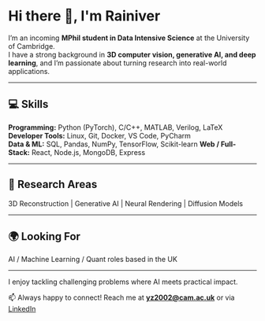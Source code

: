 # Hi there 👋, I'm Rainiver

I’m an incoming **MPhil student in Data Intensive Science** at the University of Cambridge.  
I have a strong background in **3D computer vision, generative AI, and deep learning**, and I’m passionate about turning research into real-world applications.

---

## 💻 Skills

**Programming:** Python (PyTorch), C/C++, MATLAB, Verilog, LaTeX  
**Developer Tools:** Linux, Git, Docker, VS Code, PyCharm  
**Data & ML:** SQL, Pandas, NumPy, TensorFlow, Scikit-learn
**Web / Full-Stack:** React, Node.js, MongoDB, Express

---

## 🔬 Research Areas

3D Reconstruction | Generative AI | Neural Rendering | Diffusion Models

---

## 🌍 Looking For

AI / Machine Learning / Quant roles based in the UK

---

I enjoy tackling challenging problems where AI meets practical impact.  

📫 Always happy to connect! Reach me at **yz2002@cam.ac.uk** or via [LinkedIn](https://linkedin.com/in/yuhe-zhong)

